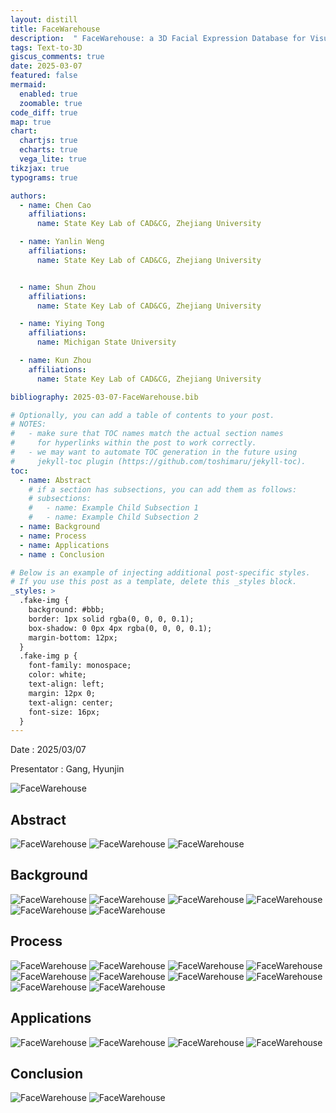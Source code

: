 ```yaml
---
layout: distill
title: FaceWarehouse
description:  " FaceWarehouse: a 3D Facial Expression Database for Visual Computing "
tags: Text-to-3D
giscus_comments: true
date: 2025-03-07
featured: false
mermaid:
  enabled: true
  zoomable: true
code_diff: true
map: true
chart:
  chartjs: true
  echarts: true
  vega_lite: true
tikzjax: true
typograms: true

authors:
  - name: Chen Cao
    affiliations:
      name: State Key Lab of CAD&CG, Zhejiang University

  - name: Yanlin Weng
    affiliations:
      name: State Key Lab of CAD&CG, Zhejiang University


  - name: Shun Zhou
    affiliations:
      name: State Key Lab of CAD&CG, Zhejiang University

  - name: Yiying Tong
    affiliations:
      name: Michigan State University

  - name: Kun Zhou
    affiliations:
      name: State Key Lab of CAD&CG, Zhejiang University

bibliography: 2025-03-07-FaceWarehouse.bib

# Optionally, you can add a table of contents to your post.
# NOTES:
#   - make sure that TOC names match the actual section names
#     for hyperlinks within the post to work correctly.
#   - we may want to automate TOC generation in the future using
#     jekyll-toc plugin (https://github.com/toshimaru/jekyll-toc).
toc:
  - name: Abstract
    # if a section has subsections, you can add them as follows:
    # subsections:
    #   - name: Example Child Subsection 1
    #   - name: Example Child Subsection 2
  - name: Background
  - name: Process
  - name: Applications
  - name : Conclusion

# Below is an example of injecting additional post-specific styles.
# If you use this post as a template, delete this _styles block.
_styles: >
  .fake-img {
    background: #bbb;
    border: 1px solid rgba(0, 0, 0, 0.1);
    box-shadow: 0 0px 4px rgba(0, 0, 0, 0.1);
    margin-bottom: 12px;
  }
  .fake-img p {
    font-family: monospace;
    color: white;
    text-align: left;
    margin: 12px 0;
    text-align: center;
    font-size: 16px;
  }
---
```


Date : 2025/03/07

Presentator : Gang, Hyunjin

<img src="/assets/img/250307_강현진_page-0001.jpg" alt="FaceWarehouse" style="max-width:100%; height:auto;">

## Abstract

<img src="/assets/img/250307_강현진_page-0002.jpg" alt="FaceWarehouse" style="max-width:100%; height:auto;">
<img src="/assets/img/250307_강현진_page-0003.jpg" alt="FaceWarehouse" style="max-width:100%; height:auto;">
<img src="/assets/img/250307_강현진_page-0004.jpg" alt="FaceWarehouse" style="max-width:100%; height:auto;">

## Background

<img src="/assets/img/250307_강현진_page-0005.jpg" alt="FaceWarehouse" style="max-width:100%; height:auto;">
<img src="/assets/img/250307_강현진_page-0006.jpg" alt="FaceWarehouse" style="max-width:100%; height:auto;">
<img src="/assets/img/250307_강현진_page-0007.jpg" alt="FaceWarehouse" style="max-width:100%; height:auto;">
<img src="/assets/img/250307_강현진_page-0008.jpg" alt="FaceWarehouse" style="max-width:100%; height:auto;">
<img src="/assets/img/250307_강현진_page-0009.jpg" alt="FaceWarehouse" style="max-width:100%; height:auto;">
<img src="/assets/img/250307_강현진_page-0010.jpg" alt="FaceWarehouse" style="max-width:100%; height:auto;">

## Process

<img src="/assets/img/250307_강현진_page-0011.jpg" alt="FaceWarehouse" style="max-width:100%; height:auto;">
<img src="/assets/img/250307_강현진_page-0012.jpg" alt="FaceWarehouse" style="max-width:100%; height:auto;">
<img src="/assets/img/250307_강현진_page-0013.jpg" alt="FaceWarehouse" style="max-width:100%; height:auto;">
<img src="/assets/img/250307_강현진_page-0014.jpg" alt="FaceWarehouse" style="max-width:100%; height:auto;">
<img src="/assets/img/250307_강현진_page-0015.jpg" alt="FaceWarehouse" style="max-width:100%; height:auto;">
<img src="/assets/img/250307_강현진_page-0016.jpg" alt="FaceWarehouse" style="max-width:100%; height:auto;">
<img src="/assets/img/250307_강현진_page-0017.jpg" alt="FaceWarehouse" style="max-width:100%; height:auto;">
<img src="/assets/img/250307_강현진_page-0018.jpg" alt="FaceWarehouse" style="max-width:100%; height:auto;">
<img src="/assets/img/250307_강현진_page-0019.jpg" alt="FaceWarehouse" style="max-width:100%; height:auto;">
<img src="/assets/img/250307_강현진_page-0020.jpg" alt="FaceWarehouse" style="max-width:100%; height:auto;">

## Applications

<img src="/assets/img/250307_강현진_page-0021.jpg" alt="FaceWarehouse" style="max-width:100%; height:auto;">
<img src="/assets/img/250307_강현진_page-0022.jpg" alt="FaceWarehouse" style="max-width:100%; height:auto;">
<img src="/assets/img/250307_강현진_page-0023.jpg" alt="FaceWarehouse" style="max-width:100%; height:auto;">
<img src="/assets/img/250307_강현진_page-0024.jpg" alt="FaceWarehouse" style="max-width:100%; height:auto;">


## Conclusion
<img src="/assets/img/250307_강현진_page-0025.jpg" alt="FaceWarehouse" style="max-width:100%; height:auto;">
<img src="/assets/img/250307_강현진_page-0026.jpg" alt="FaceWarehouse" style="max-width:100%; height:auto;">